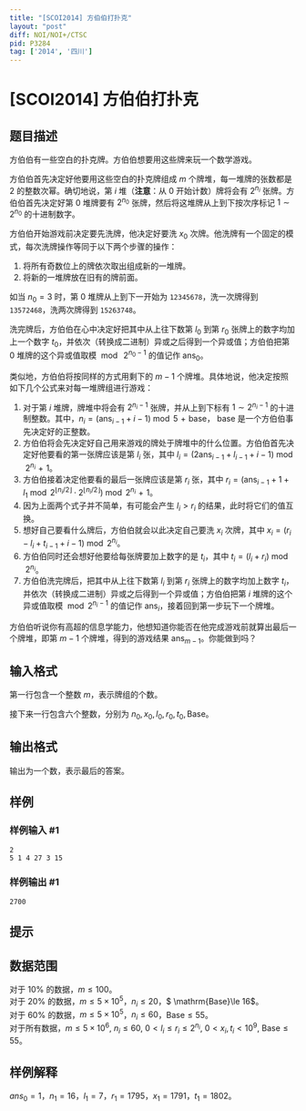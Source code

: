 ```yaml
---
title: "[SCOI2014] 方伯伯打扑克"
layout: "post"
diff: NOI/NOI+/CTSC
pid: P3284
tag: ['2014', '四川']
---
```

# [SCOI2014] 方伯伯打扑克
## 题目描述

方伯伯有一些空白的扑克牌。方伯伯想要用这些牌来玩一个数学游戏。

方伯伯首先决定好他要用这些空白的扑克牌组成 $m$ 个牌堆，每一堆牌的张数都是 $2$ 的整数次幂。确切地说，第 $i$ 堆（**注意**：从 $0$ 开始计数）牌将会有 $2^{n_i}$ 张牌。方伯伯首先决定好第 $0$ 堆牌要有 $2^{n_0}$ 张牌，然后将这堆牌从上到下按次序标记 $1 \sim 2^{n_0}$ 的十进制数字。

方伯伯开始游戏前决定要先洗牌，他决定好要洗 $x_0$ 次牌。他洗牌有一个固定的模式，每次洗牌操作等同于以下两个步骤的操作：

1. 将所有奇数位上的牌依次取出组成新的一堆牌。
2. 将新的一堆牌放在旧有的牌前面。

如当 $n_0=3$ 时，第 $0$ 堆牌从上到下一开始为 ``12345678``，洗一次牌得到 ``13572468``，洗两次牌得到 ``15263748``。

洗完牌后，方伯伯在心中决定好把其中从上往下数第 $l_0$ 到第 $r_0$ 张牌上的数字均加上一个数字 $t_0$，并依次（转换成二进制）异或之后得到一个异或值；方伯伯把第 $0$ 堆牌的这个异或值取模 $\bmod  \ 2^{n_0-1}$ 的值记作 $\mathrm{ans}_0$。

类似地，方伯伯将按同样的方式用剩下的 $m-1$ 个牌堆。具体地说，他决定按照如下几个公式来对每一堆牌组进行游戏：
1. 对于第 $i$ 堆牌，牌堆中将会有 $2^{n_i-1}$ 张牌，并从上到下标有 $1\sim 2^{n_i-1}$ 的十进制整数。其中，$n_i=(\mathrm{ans}_{i-1}+i-1) \bmod 5 \mathrel{+} \mathrm{base}$， $\mathrm{base}$ 是一个方伯伯事先决定好的正整数。
2. 方伯伯将会先决定好自己用来游戏的牌处于牌堆中的什么位置。方伯伯首先决定好他要看的第一张牌应该是第 $l_i$ 张，其中 $l_i=(2\mathrm{ans}_{i-1}+l_{i-1}+i-1)\bmod 2^{n_i} \mathrel{+} 1$。
3. 方伯伯接着决定他要看的最后一张牌应该是第 $r_i$ 张，其中 $r_i=(\mathrm{ans}_{i-1}+1+l_1\bmod 2^{\lfloor n_i/2 \rfloor} \cdot 2^{\lfloor n_i/2 \rfloor})\bmod 2^{n_i} \mathrel{+}1$。
4. 因为上面两个式子并不简单，有可能会产生 $l_i>r_i$ 的结果，此时将它们的值互换。
5. 想好自己要看什么牌后，方伯伯就会以此决定自己要洗 $x_i$ 次牌，其中 $x_i=(r_i-l_i+t_{i-1}+i-1)\bmod 2^{n_i}$。
6. 方伯伯同时还会想好他要给每张牌要加上数字的是 $t_i$，其中 $t_i=(l_i+r_i)\bmod 2^{n_i}$。
7. 方伯伯洗完牌后，把其中从上往下数第 $l_i$ 到第 $r_i$ 张牌上的数字均加上数字 $t_i$，并依次（转换成二进制）异或之后得到一个异或值；方伯伯把第 $i$ 堆牌的这个异或值取模 $\bmod 2^{n_i-1}$ 的值记作 $\mathrm{ans}_i$，接着回到第一步玩下一个牌堆。

方伯伯听说你有高超的信息学能力，他想知道你能否在他完成游戏前就算出最后一个牌堆，即第 $m-1$ 个牌堆，得到的游戏结果 $\mathrm{ans}_{m-1}$。你能做到吗？

## 输入格式

第一行包含一个整数 $m$，表示牌组的个数。


接下来一行包含六个整数，分别为 $n_0, x_0 ,l_0 ,r_0, t_0 , \mathrm{Base}$。
## 输出格式

输出为一个数，表示最后的答案。
## 样例

### 样例输入 #1
```
2
5 1 4 27 3 15
```
### 样例输出 #1
```
2700
```
## 提示

## 数据范围

对于 $10\%$ 的数据，$m\le 100$。           
对于 $20\%$ 的数据，$m\le 5\times 10^5$，$n_i\le 20$，$ \mathrm{Base}\le 16$。  
对于 $60\%$ 的数据，$m\le 5\times 10^5$，$n_i\le 60$，$\mathrm{Base}\le 55$。           
对于所有数据，$m \leq 5\times 10^6,\ n_i \leq 60,\ 0<l_i \leq r_i \leq 2^{n_i},\ 0<x_i,t_i<10^9,\ \mathrm{Base} \leq 55$。

## 样例解释

$ans_0=1$，$n_1=16$，$l_1=7$，$r_1=1795$，$x_1=1791$，$t_1=1802$。
